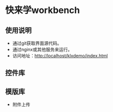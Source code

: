 # 快来学workbench

## 使用说明

- 通过git获取界面源代码。
- 通过nginx或其他服务来运行。
- 访问地址：[http://localhost/klxdemo/index.html](http://localhost/klxdemo/index.html)

## 控件库

## 模版库
- 附件上传
